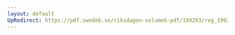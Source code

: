 ```yaml
---
layout: default
UpRedirect: https://pdf.swedeb.se/riksdagen-volumeG-pdf/199293/reg_199293/reg_199293_0181.pdf
---
```

